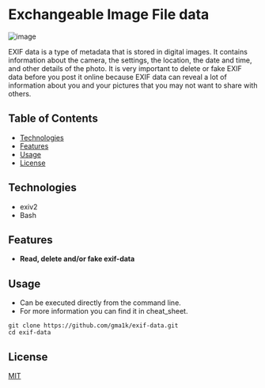# Exchangeable Image File data

![image](https://github.com/gma1k/scripts/assets/138721734/2f370239-3139-4f05-9f59-d6b03231e91a)


EXIF data is a type of metadata that is stored in digital images. 
It contains information about the camera, the settings, the location, the date and time, and other details of the photo. 
It is very important to delete or fake EXIF data before you post it online because EXIF data can reveal a lot of information about you and your pictures that you may not want to share with others.

## Table of Contents

- [Technologies](#technologies)
- [Features](#features)
- [Usage](#usage)
- [License](#license)

## Technologies

- exiv2 
- Bash

## Features

- **Read, delete and/or fake exif-data**

## Usage

- Can be executed directly from the command line.
- For more information you can find it in cheat_sheet.

```
git clone https://github.com/gma1k/exif-data.git
cd exif-data
```

## License

[MIT](LICENSE)
